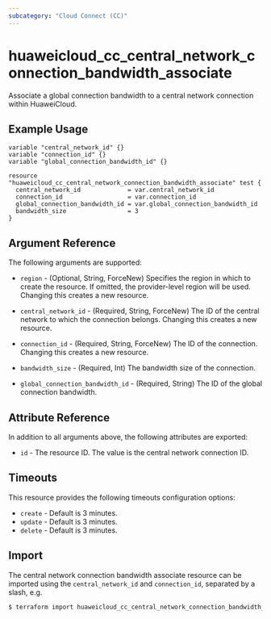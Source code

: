 ```yaml
---
subcategory: "Cloud Connect (CC)"
---
```


# huaweicloud_cc_central_network_connection_bandwidth_associate

Associate a global connection bandwidth to a central network connection within HuaweiCloud.

## Example Usage

```hcl
variable "central_network_id" {}
variable "connection_id" {}
variable "global_connection_bandwidth_id" {}

resource "huaweicloud_cc_central_network_connection_bandwidth_associate" test {
  central_network_id             = var.central_network_id
  connection_id                  = var.connection_id
  global_connection_bandwidth_id = var.global_connection_bandwidth_id
  bandwidth_size                 = 3
}
```

## Argument Reference

The following arguments are supported:

* `region` - (Optional, String, ForceNew) Specifies the region in which to create the resource.
  If omitted, the provider-level region will be used.
  Changing this creates a new resource.

* `central_network_id` - (Required, String, ForceNew) The ID of the central network to which the connection belongs.
  Changing this creates a new resource.

* `connection_id` - (Required, String, ForceNew) The ID of the connection.
  Changing this creates a new resource.

* `bandwidth_size` - (Required, Int) The bandwidth size of the connection.

* `global_connection_bandwidth_id` - (Required, String) The ID of the global connection bandwidth.

## Attribute Reference

In addition to all arguments above, the following attributes are exported:

* `id` - The resource ID. The value is the central network connection ID.

## Timeouts

This resource provides the following timeouts configuration options:

* `create` - Default is 3 minutes.
* `update` - Default is 3 minutes.
* `delete` - Default is 3 minutes.

## Import

The central network connection bandwidth associate resource can be imported using the `central_network_id`
and `connection_id`, separated by a slash, e.g.

```bash
$ terraform import huaweicloud_cc_central_network_connection_bandwidth_associate.test <central_network_id>/<connection_id>
```
